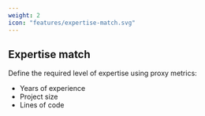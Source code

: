 ```yaml
---
weight: 2
icon: "features/expertise-match.svg"
---
```


## Expertise match

Define the required level of expertise using proxy metrics:

* Years of experience
* Project size
* Lines of code